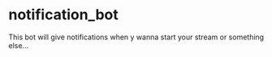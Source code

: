 # notification_bot
This bot will give notifications when y wanna start your stream or something else...
